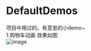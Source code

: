 # DefaultDemos
项目中用过的，有意思的小demo~  
1.购物车动画 效果如图  
![image](https://github.com/liuxiaodongdefault/DefaultDemos/raw/master/gif/cart_add.gif)
